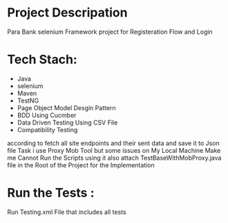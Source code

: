 # Project Descripation 
Para Bank selenium Framework project for Registeration Flow and Login 

# Tech Stach:

- Java 
- selenium
- Maven 
- TestNG 
- Page Object Model Desgin Pattern
- BDD Using Cucmber 
- Data Driven Testing Using CSV File
- Compatibility Testing 

according to fetch all site endpoints and their sent data and save it to Json  file Task  i use Proxy Mob Tool but some issues on My Local Machine Make me Cannot Run the Scripts using it
also  attach TestBaseWithMobProxy.java file in the Root of the Project for the Implementation 

# Run the Tests :
Run Testing.xml File that includes all tests
